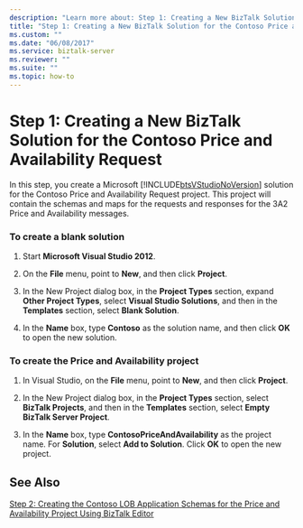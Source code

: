 ```yaml
---
description: "Learn more about: Step 1: Creating a New BizTalk Solution for the Contoso Price and Availability Request"
title: "Step 1: Creating a New BizTalk Solution for the Contoso Price and Availability Request"
ms.custom: ""
ms.date: "06/08/2017"
ms.service: biztalk-server
ms.reviewer: ""
ms.suite: ""
ms.topic: how-to
---
```

# Step 1: Creating a New BizTalk Solution for the Contoso Price and Availability Request
In this step, you create a Microsoft [!INCLUDE[btsVStudioNoVersion](../../includes/btsvstudionoversion-md.md)] solution for the Contoso Price and Availability Request project. This project will contain the schemas and maps for the requests and responses for the 3A2 Price and Availability messages.  
  
### To create a blank solution  
  
1.  Start **Microsoft Visual Studio 2012**.  
  
2.  On the **File** menu, point to **New**, and then click **Project**.  
  
3.  In the New Project dialog box, in the **Project Types** section, expand **Other Project Types**, select **Visual Studio Solutions**, and then in the **Templates** section, select **Blank Solution**.  
  
4.  In the **Name** box, type **Contoso** as the solution name, and then click **OK** to open the new solution.  
  
### To create the Price and Availability project  
  
1.  In Visual Studio, on the **File** menu, point to **New**, and then click **Project**.  
  
2.  In the New Project dialog box, in the **Project Types** section, select **BizTalk Projects**, and then in the **Templates** section, select **Empty BizTalk Server Project**.  
  
3.  In the **Name** box, type **ContosoPriceAndAvailability** as the project name. For **Solution**, select **Add to Solution**. Click **OK** to open the new project.  
  
## See Also  
 [Step 2: Creating the Contoso LOB Application Schemas for the Price and Availability Project Using BizTalk Editor](../../adapters-and-accelerators/accelerator-rosettanet/step-2-create-contoso-lob-application-schema-for-price-and-availability.md)
